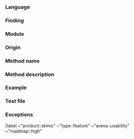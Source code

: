 <!-- Issues are public, they should not contain confidential information -->

### Language

<!-- Target programming language-->

### Finding

<!-- Finding to which it refers. e.g. (F050) -->

### Module

<!-- lib_path, lib_root, lib_http... etc -->

### Origin

<!-- Where did the idea of the method come from? deterministic hacker report, external source... etc -->

### Method name

<!-- MethodEnumeration entry -->

### Method description

<!-- Description of the method rule, what it is, what you want to find
and why it is a vulnerability -->

### Example

<!-- Example of code where the vulnerability is evidenced -->

### Test file

<!-- Path of the test file, hopefully with a link to the file in gitlab -->

### Exceptions

<!-- (Optional) If there is any reason why the method would not work well or cannot be implemented -->


/label ~"product::skims" ~"type::feature" ~"arena::usability" ~"roadmap::high"
